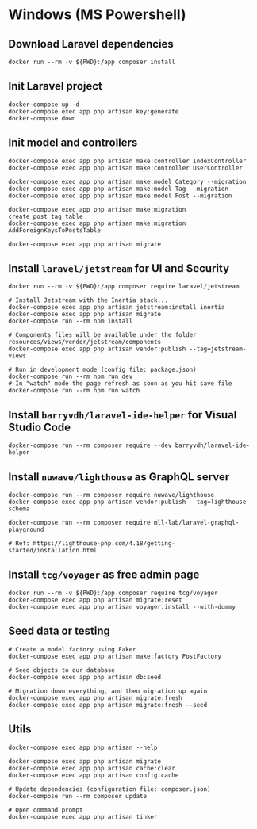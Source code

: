 # Windows (MS Powershell)

## Download Laravel dependencies 
```shell
docker run --rm -v ${PWD}:/app composer install
```

## Init Laravel project
```shell
docker-compose up -d
docker-compose exec app php artisan key:generate
docker-compose down
```

## Init model and controllers
```shell
docker-compose exec app php artisan make:controller IndexController
docker-compose exec app php artisan make:controller UserController

docker-compose exec app php artisan make:model Category --migration
docker-compose exec app php artisan make:model Tag --migration
docker-compose exec app php artisan make:model Post --migration

docker-compose exec app php artisan make:migration create_post_tag_table
docker-compose exec app php artisan make:migration AddForeignKeysToPostsTable

docker-compose exec app php artisan migrate
```

## Install `laravel/jetstream` for UI and Security
```shell
docker run --rm -v ${PWD}:/app composer require laravel/jetstream

# Install Jetstream with the Inertia stack...
docker-compose exec app php artisan jetstream:install inertia
docker-compose exec app php artisan migrate
docker-compose run --rm npm install

# Components files will be available under the folder resources/views/vendor/jetstream/components
docker-compose exec app php artisan vendor:publish --tag=jetstream-views

# Run in development mode (config file: package.json)
docker-compose run --rm npm run dev
# In "watch" mode the page refresh as soon as you hit save file 
docker-compose run --rm npm run watch
```

## Install `barryvdh/laravel-ide-helper` for Visual Studio Code
```shell
docker-compose run --rm composer require --dev barryvdh/laravel-ide-helper
```

## Install `nuwave/lighthouse` as GraphQL server
```shell
docker-compose run --rm composer require nuwave/lighthouse
docker-compose exec app php artisan vendor:publish --tag=lighthouse-schema

docker-compose run --rm composer require mll-lab/laravel-graphql-playground

# Ref: https://lighthouse-php.com/4.18/getting-started/installation.html
```

## Install `tcg/voyager` as free admin page
```shell
docker run --rm -v ${PWD}:/app composer require tcg/voyager
docker-compose exec app php artisan migrate:reset
docker-compose exec app php artisan voyager:install --with-dummy
```


## Seed data or testing
```shell
# Create a model factory using Faker
docker-compose exec app php artisan make:factory PostFactory

# Seed objects to our database
docker-compose exec app php artisan db:seed

# Migration down everything, and then migration up again
docker-compose exec app php artisan migrate:fresh
docker-compose exec app php artisan migrate:fresh --seed
```

## Utils

```shell
docker-compose exec app php artisan --help

docker-compose exec app php artisan migrate
docker-compose exec app php artisan cache:clear
docker-compose exec app php artisan config:cache

# Update dependencies (configuration file: composer.json) 
docker-compose run --rm composer update

# Open command prompt
docker-compose exec app php artisan tinker
```

